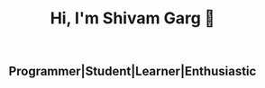 <center>
 <h1>
  Hi, I'm Shivam Garg 👋
 </h1>
</center>
<br>
<center>
 <h2>
  Programmer|Student|Learner|Enthusiastic
 </h2>
</center>


<!--
**mr-shivamgarg/mr-shivamgarg** is a ✨ _special_ ✨ repository because its `README.md` (this file) appears on your GitHub profile.

Here are some ideas to get you started:

- 🔭 I’m currently working on ...
- 🌱 I’m currently learning ...
- 👯 I’m looking to collaborate on ...
- 🤔 I’m looking for help with ...
- 💬 Ask me about ...
- 📫 How to reach me: ...
- 😄 Pronouns: ...
- ⚡ Fun fact: ...
-->
